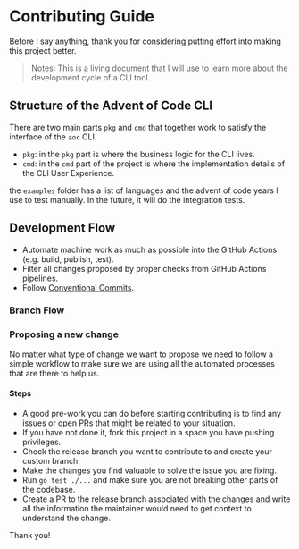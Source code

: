 # Contributing Guide

Before I say anything, thank you for considering putting effort into making this project better.

> Notes: This is a living document that I will use to learn more about the development cycle of a CLI tool.

## Structure of the Advent of Code CLI

There are two main parts `pkg` and `cmd` that together work to satisfy the interface of the `aoc` CLI.

- `pkg`: in the `pkg` part is where the business logic for the CLI lives.
- `cmd`: in the `cmd` part of the project is where the implementation details of the CLI User Experience.

the `examples` folder has a list of languages and the advent of code years I use to test manually. In the future, it will do the integration tests.

## Development Flow

- Automate machine work as much as possible into the GitHub Actions (e.g. build, publish, test).
- Filter all changes proposed by proper checks from GitHub Actions pipelines.
- Follow [Conventional Commits](https://www.conventionalcommits.org/en/v1.0.0/#summary).

### Branch Flow

### Proposing a new change

No matter what type of change we want to propose we need to follow a simple workflow to make sure we are using all the automated processes that are there to help us.

#### Steps

- A good pre-work you can do before starting contributing is to find any issues or open PRs that might be related to your situation.
- If you have not done it, fork this project in a space you have pushing privileges.
- Check the release branch you want to contribute to and create your custom branch.
- Make the changes you find valuable to solve the issue you are fixing.
- Run `go test ./...` and make sure you are not breaking other parts of the codebase.
- Create a PR to the release branch associated with the changes and write all the information the maintainer would need to get context to understand the change.

Thank you!

